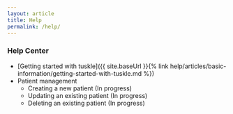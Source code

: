 ```yaml
---
layout: article
title: Help
permalink: /help/
---
```


### Help Center

- [Getting started with tuskle]({{ site.baseUrl }}{% link help/articles/basic-information/getting-started-with-tuskle.md %})
- Patient management
    - Creating a new patient (In progress)
    - Updating an existing patient (In progress)
    - Deleting an existing patient (In progress)
